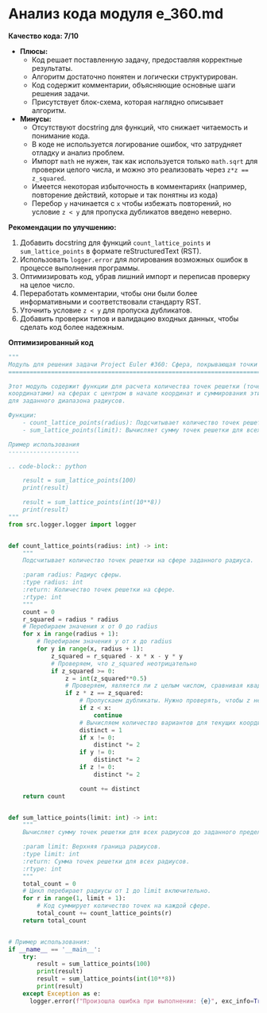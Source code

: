 # Анализ кода модуля e_360.md

**Качество кода: 7/10**

*   **Плюсы:**
    *   Код решает поставленную задачу, предоставляя корректные результаты.
    *   Алгоритм достаточно понятен и логически структурирован.
    *   Код содержит комментарии, объясняющие основные шаги решения задачи.
    *   Присутствует блок-схема, которая наглядно описывает алгоритм.
*   **Минусы:**
    *   Отсутствуют docstring для функций, что снижает читаемость и понимание кода.
    *   В коде не используется логирование ошибок, что затрудняет отладку и анализ проблем.
    *   Импорт `math` не нужен, так как используется только `math.sqrt` для проверки целого числа, и можно это реализовать через `z*z == z_squared`.
    *   Имеется некоторая избыточность в комментариях (например, повторение действий, которые и так понятны из кода)
    *   Перебор `y` начинается с `x` чтобы избежать повторений, но условие `z < y` для пропуска дубликатов введено неверно.

**Рекомендации по улучшению:**

1.  Добавить docstring для функций `count_lattice_points` и `sum_lattice_points` в формате reStructuredText (RST).
2.  Использовать `logger.error` для логирования возможных ошибок в процессе выполнения программы.
3.  Оптимизировать код, убрав лишний импорт и переписав проверку на целое число.
4.  Переработать комментарии, чтобы они были более информативными и соответствовали стандарту RST.
5.  Уточнить условие `z < y` для пропуска дубликатов.
6.  Добавить проверки типов и валидацию входных данных, чтобы сделать код более надежным.

**Оптимизированный код**

```python
"""
Модуль для решения задачи Project Euler #360: Сфера, покрывающая точки решетки
==============================================================================

Этот модуль содержит функции для расчета количества точек решетки (точек с целыми
координатами) на сферах с центром в начале координат и суммирования этих точек
для заданного диапазона радиусов.

Функции:
    - count_lattice_points(radius): Подсчитывает количество точек решетки на сфере с заданным радиусом.
    - sum_lattice_points(limit): Вычисляет сумму точек решетки для всех радиусов до заданного предела.

Пример использования
--------------------

.. code-block:: python

    result = sum_lattice_points(100)
    print(result)

    result = sum_lattice_points(int(10**8))
    print(result)
"""
from src.logger.logger import logger


def count_lattice_points(radius: int) -> int:
    """
    Подсчитывает количество точек решетки на сфере заданного радиуса.

    :param radius: Радиус сферы.
    :type radius: int
    :return: Количество точек решетки на сфере.
    :rtype: int
    """
    count = 0
    r_squared = radius * radius
    # Перебираем значения x от 0 до radius
    for x in range(radius + 1):
        # Перебираем значения y от x до radius
        for y in range(x, radius + 1):
            z_squared = r_squared - x * x - y * y
            # Проверяем, что z_squared неотрицательно
            if z_squared >= 0:
                z = int(z_squared**0.5)
                # Проверяем, является ли z целым числом, сравнивая квадрат z и z_squared
                if z * z == z_squared:
                    # Пропускаем дубликаты. Нужно проверять, чтобы z не было меньше x
                    if z < x:
                        continue
                    # Вычисляем количество вариантов для текущих координат
                    distinct = 1
                    if x != 0:
                        distinct *= 2
                    if y != 0:
                        distinct *= 2
                    if z != 0:
                        distinct *= 2

                    count += distinct
    return count


def sum_lattice_points(limit: int) -> int:
    """
    Вычисляет сумму точек решетки для всех радиусов до заданного предела.

    :param limit: Верхняя граница радиусов.
    :type limit: int
    :return: Сумма точек решетки для всех радиусов.
    :rtype: int
    """
    total_count = 0
    # Цикл перебирает радиусы от 1 до limit включительно.
    for r in range(1, limit + 1):
        # Код суммирует количество точек на каждой сфере.
        total_count += count_lattice_points(r)
    return total_count


# Пример использования:
if __name__ == '__main__':
    try:
        result = sum_lattice_points(100)
        print(result)
        result = sum_lattice_points(int(10**8))
        print(result)
    except Exception as e:
      logger.error(f"Произошла ошибка при выполнении: {e}", exc_info=True)
```
